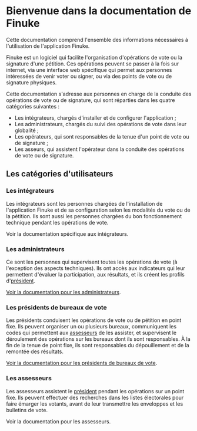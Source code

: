 Bienvenue dans la documentation de Finuke
=========================================

Cette documentation comprend l'ensemble des informations nécessaires
à l'utilisation de l'application Finuke.

Finuke est un logiciel qui facilite l'organisation d'opérations de vote
ou la signature d'une pétition. Ces opérations peuvent se passer à la
fois sur internet, via une interface web spécifique qui permet aux
personnes intéressées de venir voter ou signer, ou via des points de
vote ou de signature physiques.

Cette documentation s'adresse aux personnes en charge de la conduite des
opérations de vote ou de signature, qui sont réparties dans les quatre
catégories suivantes :
- Les intégrateurs, chargés d'installer et de configurer l'application ;
- Les administrateurs, chargés du suivi des opérations de vote dans leur
  globalité ;
- Les opérateurs, qui sont responsables de la tenue d'un
  point de vote ou de signature ;
- Les asseurs, qui assistent l'opérateur dans la conduite des
  opérations de vote ou de signature.

Les catégories d'utilisateurs
-----------------------------

### Les intégrateurs

Les intégrateurs sont les personnes chargées de l'installation de
l'application Finuke et de sa configuration selon les modalités du vote
ou de la pétition. Ils sont aussi les personnes chargées du bon
fonctionnement technique pendant les opérations de vote.

Voir la documentation spécifique aux intégrateurs.

### Les administrateurs

Ce sont les personnes qui supervisent toutes les opérations de vote (à
l'exception des aspects techniques). Ils ont accès aux indicateurs qui
leur permettent d'évaluer la participation, aux résultats, et ils créent
les profils d'[président](#operateur).

[Voir la documentation pour les administrateurs](administrateurs.md).


### <a name="operateur"></a>Les présidents de bureaux de vote

Les présidents conduisent les opérations de vote ou de
pétition en point fixe. Ils peuvent organiser un ou plusieurs bureaux,
communiquent les codes qui permettent aux [assesseurs](#assesseur) de
les assister, et supervisent le déroulement des opérations sur les
bureaux dont ils sont responsables. À la fin de la tenue de point fixe,
ils sont responsables du dépouillement et de la remontée des résultats.

[Voir la documentation pour les présidents de bureaux de vote](presidents.md).

### <a name="assesseur"></a>Les assesseurs

Les assesseurs assistent le [président](#president) pendant
les opérations sur un point fixe. Ils peuvent effectuer des recherches
dans les listes électorales pour faire émarger les votants, avant de
leur transmettre les enveloppes et les bulletins de vote.

Voir la documentation pour les assesseurs.
